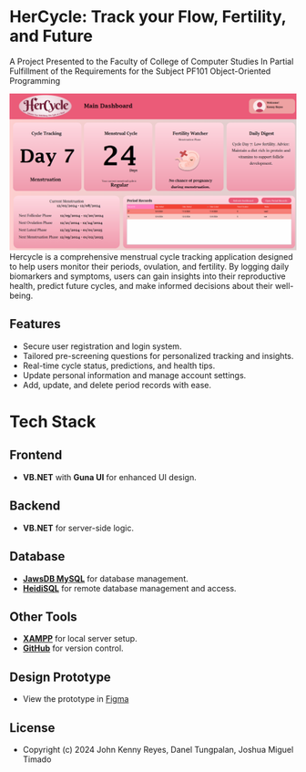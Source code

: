 # HerCycle: Track your Flow, Fertility, and Future
A Project Presented to the Faculty of College of Computer Studies
In Partial Fulfillment of the Requirements for the Subject PF101 Object-Oriented Programming

![Screenshot of the dashboard](MainDashboard.png)
Hercycle is a comprehensive menstrual cycle tracking application designed to help users monitor their periods, ovulation, and fertility. By logging daily biomarkers and symptoms, users can gain insights into their reproductive health, predict future cycles, and make informed decisions about their well-being. 

## Features

- Secure user registration and login system.
- Tailored pre-screening questions for personalized tracking and insights.
- Real-time cycle status, predictions, and health tips.
- Update personal information and manage account settings.
- Add, update, and delete period records with ease.

# Tech Stack

## Frontend
- **VB.NET** with **Guna UI** for enhanced UI design.

## Backend
- **VB.NET** for server-side logic.

## Database
- **[JawsDB MySQL](https://www.jawsdb.com/)** for database management.
- **[HeidiSQL](https://www.heidisql.com/)** for remote database management and access.

## Other Tools
- **[XAMPP](https://www.apachefriends.org/index.html)** for local server setup.
- **[GitHub](https://github.com/)** for version control.

## Design Prototype
- View the prototype in [Figma](https://www.figma.com/design/yD59ogcuWaVFaD1jKpTYUB/HerCycle-UI%2FUX?node-id=0-1&t=2Di5GvDJQR6tM7ah-1)

## License
- Copyright (c) 2024 John Kenny Reyes, Danel Tungpalan, Joshua Miguel Timado
